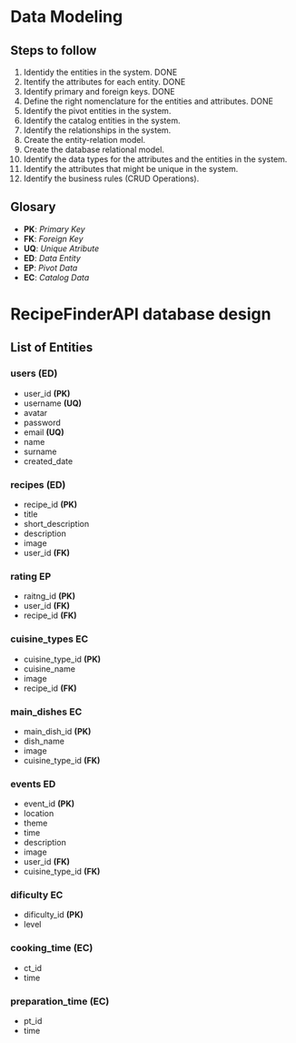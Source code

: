 # Data Modeling

## Steps to follow

1. Identidy the entities in the system. DONE
1. Itentify the attributes for each entity. DONE
1. Identify primary and foreign keys. DONE
1. Define the right nomenclature for the entities and attributes. DONE
1. Identify the pivot entities in the system.
1. Identify the catalog entities in the system.
1. Identify the relationships in the system.
1. Create the entity-relation model.
1. Create the database relational model.
1. Identify the data types for the attributes and the entities in the system.
1. Identify the attributes that might be unique in the system.
1. Identify the business rules (CRUD Operations).

## Glosary

- **PK**: _Primary Key_
- **FK**: _Foreign Key_
- **UQ**: _Unique Atribute_
- **ED**: _Data Entity_
- **EP**: _Pivot Data_
- **EC**: _Catalog Data_

# RecipeFinderAPI database design

## List of Entities

### users **(ED)**

- user_id **(PK)**
- username **(UQ)**
- avatar
- password
- email **(UQ)**
- name
- surname
- created_date

### recipes **(ED)**

- recipe_id **(PK)**
- title
- short_description
- description 
- image
- user_id **(FK)**

### rating **EP**

- raitng_id **(PK)**
- user_id **(FK)**
- recipe_id **(FK)**

### cuisine_types **EC**

- cuisine_type_id **(PK)**
- cuisine_name
- image
- recipe_id **(FK)**

### main_dishes **EC**

- main_dish_id **(PK)**
- dish_name
- image
- cuisine_type_id **(FK)**

### events **ED**

- event_id **(PK)**
- location
- theme
- time
- description
- image
- user_id **(FK)**
- cuisine_type_id **(FK)**

### dificulty **EC**
- dificulty_id **(PK)**
- level

### cooking_time **(EC)**
- ct_id
- time

### preparation_time **(EC)**
- pt_id
- time


[//]: # (Complete_relationships)

